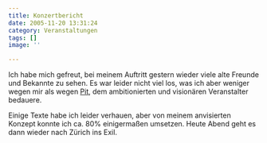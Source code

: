 ```yaml
---
title: Konzertbericht
date: 2005-11-20 13:31:24
category: Veranstaltungen
tags: []
image: ''

---
```


Ich habe mich gefreut, bei meinem Auftritt gestern wieder viele alte Freunde und Bekannte zu sehen. Es war leider nicht viel los, was ich aber weniger wegen mir als wegen [Pit](http://www.polymatrix.net/), dem ambitionierten und visionären Veranstalter bedauere.  

  

Einige Texte habe ich leider verhauen, aber von meinem anvisierten Konzept konnte ich ca. 80% einigermaßen umsetzen. Heute Abend geht es dann wieder nach Zürich ins Exil.
